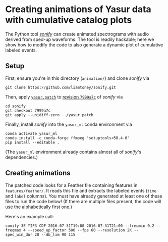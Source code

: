 # Creating animations of Yasur data with cumulative catalog plots

The Python tool [_sonify_](https://github.com/liamtoney/sonify) can create animated
spectrograms with audio derived from sped-up waveforms. The tool is readily hackable;
here we show how to modify the code to also generate a dynamic plot of cumulative
labeled events.

## Setup

First, ensure you're in this directory (`animation/`) and clone _sonify_ via
```text
git clone https://github.com/liamtoney/sonify.git
```

Then, apply [`yasur.patch`](yasur.patch) to
[revision `7999a7c`](https://github.com/liamtoney/sonify/tree/7999a7cf5abaf52e991286d91e869b5c85b55cbe)
of _sonify_ via
```text
cd sonify
git checkout 7999a7c
git apply --unidiff-zero ../yasur.patch
```

Finally, install _sonify_ into the `yasur_ml` conda environment via
```text
conda activate yasur_ml
conda install -c conda-forge ffmpeg 'setuptools<58.4.0'
pip install --editable .
```
(The `yasur_ml` environment already contains almost all of _sonify_'s dependencies.)

## Creating animations

The patched code looks for a Feather file containing features in `features/feather/`.
It reads this file and extracts the labeled events (`time` and `label` columns). You
must have already generated at least one of these files to run the code below! (If
there are multiple files present, the code will use the alphabetically first one.)

Here's an example call:
```text
sonify 3E YIF3 CDF 2016-07-31T19:00 2016-07-31T21:00 --freqmin 0.2 --freqmax 4 --speed_up_factor 500 --fps 60 --resolution 2K --spec_win_dur 20 --db_lim 90 115
```

